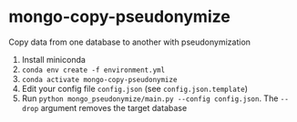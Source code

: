 # mongo-copy-pseudonymize

Copy data from one database to another with pseudonymization

1. Install miniconda
2. `conda env create -f environment.yml`
3. `conda activate mongo-copy-pseudonymize`
4. Edit your config file `config.json` (see `config.json.template`)
5. Run `python mongo_pseudonymize/main.py --config config.json`. The `--drop` argument removes the target database
